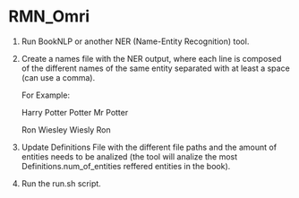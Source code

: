 # RMN_Omri

1. Run BookNLP or another NER (Name-Entity Recognition) tool.
2. Create a names file with the NER output, where each line is composed 
   of the different names of the same entity separated with 
   at least a space (can use a comma).

   For Example:


   Harry Potter    Potter    Mr Potter
   
   Ron Wiesley     Wiesly    Ron    
   

3. Update Definitions File with the different file paths and 
   the amount of entities needs to be analized (the tool will analize the 
   most Definitions.num_of_entities reffered entities in the book).
4. Run the run.sh script.